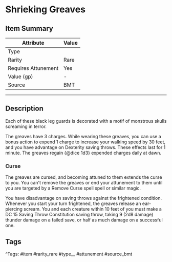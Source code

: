 # Shrieking Greaves

## Item Summary

| Attribute            | Value                        |
|----------------------|------------------------------|
| Type                 |   |
| Rarity               | Rare             |
| Requires Attunement  | Yes                |
| Value (gp)           | -    |
| Source               | BMT |

---

## Description

Each of these black leg guards is decorated with a motif of monstrous skulls screaming in terror.

The greaves have 3 charges. While wearing these greaves, you can use a bonus action to expend 1 charge to increase your walking speed by 30 feet, and you have advantage on Dexterity saving throws. These effects last for 1 minute. The greaves regain {@dice 1d3} expended charges daily at dawn.

### Curse

The greaves are cursed, and becoming attuned to them extends the curse to you. You can't remove the greaves or end your attunement to them until you are targeted by a Remove Curse spell spell or similar magic.

You have disadvantage on saving throws against the frightened condition. Whenever you start your turn frightened, the greaves release an ear-piercing scream. You and each creature within 10 feet of you must make a DC 15 Saving Throw Constitution saving throw, taking 9 (2d8 damage) thunder damage on a failed save, or half as much damage on a successful one.

## Tags

^Tags: #item #rarity_rare #type__ #attunement #source_bmt